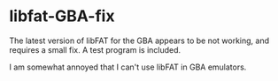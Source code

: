 # libfat-GBA-fix
The latest version of libFAT for the GBA appears to be not working, and requires a small fix.  A test program is included.

I am somewhat annoyed that I can't use libFAT in GBA emulators.
